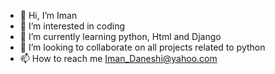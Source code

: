 - 👋 Hi, I’m Iman 
- 👀 I’m interested in coding
- 🌱 I’m currently learning python, Html and Django
- 💞️ I’m looking to collaborate on all projects related to python
- 📫 How to reach me Iman_Daneshi@yahoo.com


